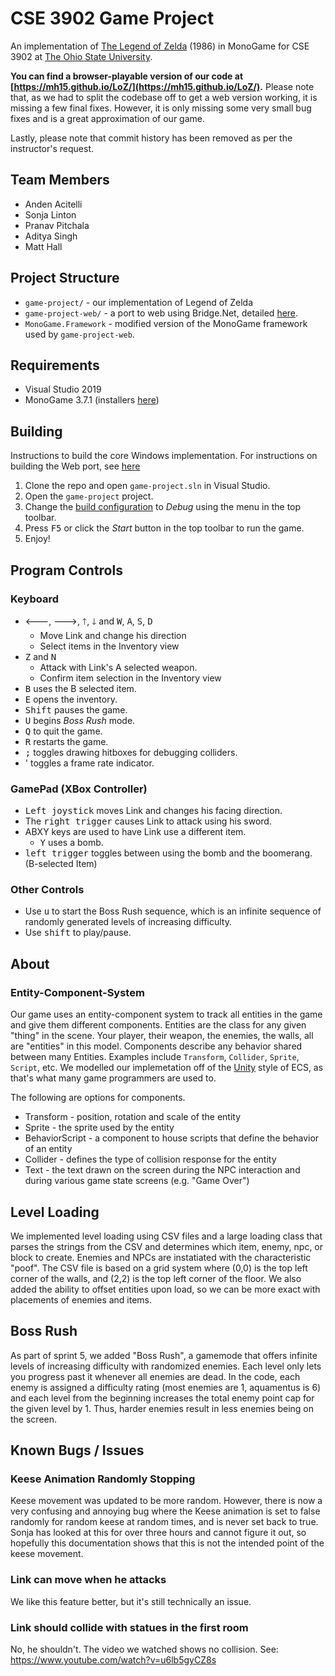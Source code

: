# CSE 3902 Game Project
An implementation of [The Legend of Zelda](https://en.wikipedia.org/wiki/The_Legend_of_Zelda_(video_game)) (1986) in MonoGame for CSE 3902 at [The Ohio State University](https://www.osu.edu/).

**You can find a browser-playable version of our code at [https://mh15.github.io/LoZ/](https://mh15.github.io/LoZ/).** Please note that, as we had to split the codebase off to get a web version working, it is missing a few final fixes. However, it is only missing some very small bug fixes and is a great approximation of our game. 

Lastly, please note that commit history has been removed as per the instructor's request. 

## Team Members
- Anden Acitelli
- Sonja Linton
- Pranav Pitchala
- Aditya Singh
- Matt Hall

## Project Structure
- `game-project/` - our implementation of Legend of Zelda
- `game-project-web/` - a port to web using Bridge.Net, detailed [here](WebPort.md).
- `MonoGame.Framework` - modified version of the MonoGame framework used by `game-project-web`.

## Requirements
- Visual Studio 2019
- MonoGame 3.7.1 (installers [here](https://github.com/MonoGame/MonoGame/releases/tag/v3.7.1))

## Building
Instructions to build the core Windows implementation. For instructions on building the Web port, see [here](WebPort.md#building)
1. Clone the repo and open `game-project.sln` in Visual Studio.
2. Open the `game-project` project.
3. Change the [build configuration](https://docs.microsoft.com/en-us/visualstudio/ide/understanding-build-configurations?view=vs-2019) to *Debug* using the menu in the top toolbar.
4. Press <kbd>F5</kbd> or click the *Start* button in the top toolbar to run the game.
5. Enjoy!

## Program Controls
### Keyboard
* <kbd>🡐</kbd>, <kbd>🡒</kbd>, <kbd>🡑</kbd>, <kbd>🡓</kbd> and <kbd>W</kbd>, <kbd>A</kbd>, <kbd>S</kbd>, <kbd>D</kbd>
  * Move Link and change his direction
  * Select items in the Inventory view
* <kbd>Z</kbd> and <kbd>N</kbd>
  * Attack with Link's A selected weapon.
  * Confirm item selection in the Inventory view
* <kbd>B</kbd> uses the B selected item.
* <kbd>E</kbd> opens the inventory.
* <kbd>Shift</kbd> pauses the game.
* <kbd>U</kbd> begins *Boss Rush* mode.
* <kbd>Q</kbd> to quit the game.
* <kbd>R</kbd> restarts the game.
* <kbd>;</kbd> toggles drawing hitboxes for debugging colliders.
* <kdb>'</kbd> toggles a frame rate indicator.

### GamePad (XBox Controller)
* <kbd>Left joystick</kbd> moves Link and changes his facing direction.
* The <kbd>right trigger</kbd> causes Link to attack using his sword.
* ABXY keys are used to have Link use a different item.
  * <kbd>Y</kbd> uses a bomb.
  <!--- * <kbd>2</kbd> uses the boomerang. --->
* <kbd>left trigger</kbd> toggles between using the bomb and the boomerang. (B-selected Item)

### Other Controls
* Use <kbd>u</kbd> to start the Boss Rush sequence, which is an infinite sequence of randomly generated levels of increasing difficulty.
* Use <kbd>shift</kbd> to play/pause.
## About

### Entity-Component-System
Our game uses an entity-component system to track all entities in the game and give them different components. Entities are the class for any given "thing" in the scene. Your player, their weapon, the enemies, the walls, all are "entities" in this model. Components describe any behavior shared between many Entities. Examples include `Transform`, `Collider`, `Sprite`, `Script`, etc. We modelled our implemetation off of the [Unity](https://docs.unity3d.com/ScriptReference/GameObject.GetComponent.html) style of ECS, as that's what many game programmers are used to.

The following are options for components.
* Transform - position, rotation and scale of the entity
* Sprite - the sprite used by the entity
* BehaviorScript - a component to house scripts that define the behavior of an entity
* Collider - defines the type of collision response for the entity
* Text - the text drawn on the screen during the NPC interaction and during various game state screens (e.g. "Game Over")



## Level Loading
We implemented level loading using CSV files and a large loading class that parses the strings from the CSV and determines which item, enemy, npc, or block to create. Enemies and NPCs are instatiated with the characteristic "poof". The CSV file is based on a grid system where (0,0) is the top left corner of the walls, and (2,2) is the top left corner of the floor. We also added the ability to offset entities upon load, so we can be more exact with placements of enemies and items.

## Boss Rush
As part of sprint 5, we added "Boss Rush", a gamemode that offers infinite levels of increasing difficulty with randomized enemies. Each level only lets you progress past it whenever all enemies are dead. In the code, each enemy is assigned a difficulty rating (most enemies are 1, aquamentus is 6) and each level from the beginning increases the total enemy point cap for the given level by 1. Thus, harder enemies result in less enemies being on the screen. 

## Known Bugs / Issues

### Keese Animation Randomly Stopping
Keese movement was updated to be more random. However, there is now a very confusing and annoying bug where the Keese animation is set to false randomly for random keese at random times, and is never set back to true. Sonja has looked at this for over three hours and cannot figure it out, so hopefully this documentation shows that this is not the intended point of the keese movement.


### Link can move when he attacks
We like this feature better, but it's still technically an issue.

### Link should collide with statues in the first room
No, he shouldn't. The video we watched shows no collision. See: https://www.youtube.com/watch?v=u6lb5gyCZ8s
